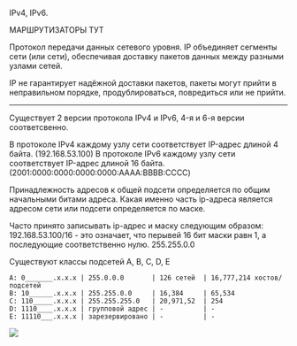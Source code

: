 IPv4, IPv6. 

МАРШРУТИЗАТОРЫ ТУТ

Протокол передачи данных сетевого уровня.
IP объединяет сегменты сети (или сети), обеспечивая доставку пакетов данных между разными
узлами сетей.

IP не гарантирует надёжной доставки пакетов,
пакеты могут прийти в неправильном порядке, продублироваться, повредиться или не прийти.

---

Существует 2 версии протокола IPv4 и IPv6, 4-я и 6-я версии соответсвенно.

В протоколе IPv4 каждому узлу сети соответствует IP-адрес длиной 4 байта. (192.168.53.100)
В протоколе IPv6 каждому узлу сети соответствует IP-адрес длиной 16 байта. (2001:0000:0000:0000:0000:AAAA:BBBB:CCCC)


Принадлежность адресов к общей подсети определяется по общим начальными битами адреса.
Какая именно часть ip-адреса является адресом сети или подсети определяется по маске.

Часто принято записывать ip-адрес и маску следующим образом: 192.168.53.100/16 - это означает, что перывей 16 бит маски равн 1,
а последующие соответственно нулю. 255.255.0.0

Существуют классы подсетей A, B, C, D, E
```
A: 0_______.x.x.x | 255.0.0.0       | 126 сетей  | 16,777,214 хостов/подсетей
B: 10______.x.x.x | 255.255.0.0     | 16,384     | 65,534
C: 110_____.x.x.x | 255.255.255.0   | 20,971,52  | 254
D: 1110____.x.x.x | групповой адрес | -          | -
E: 11110___.x.x.x | зарезервировано | -          | -
```


<img src="https://raw.githubusercontent.com/xxl601/xxl601.github.io/main/ip/1.png">
